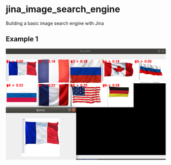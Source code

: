 # jina_image_search_engine
Building a basic image search engine with Jina

## Example 1
![Work in progress](docs/demo.png)

